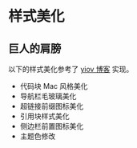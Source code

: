 # 样式美化

## 巨人的肩膀

以下的样式美化参考了 [yiov 博客](https://vitepress.yiov.top/style.html) 实现。

- 代码块 Mac 风格美化
- 导航栏毛玻璃美化
- 超链接前缀图标美化
- 引用块样式美化
- 侧边栏前置图标美化
- 主题色修改

